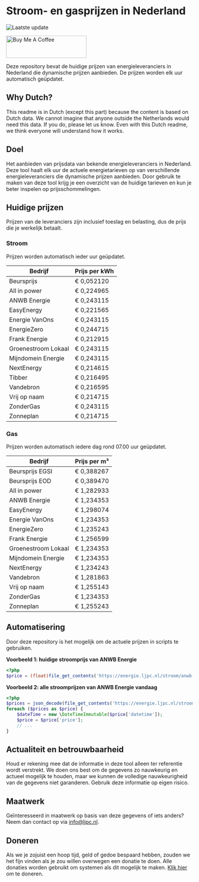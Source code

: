 # Stroom- en gasprijzen in Nederland

![Laatste update](https://img.shields.io/badge/laatste%20update-2024--12--18%2001%3A00%20CET-brightgreen)

<a href="https://www.buymeacoffee.com/Lars-" target="_blank"><img src="https://cdn.buymeacoffee.com/buttons/v2/default-orange.png" alt="Buy Me A Coffee" height="60" style="height: 60px !important;width: 217px !important;" ></a>

Deze repository bevat de huidige prijzen van energieleveranciers in Nederland die dynamische prijzen aanbieden. De prijzen worden elk uur automatisch geüpdatet.

## Why Dutch?

This readme is in Dutch (except this part) because the content is based on Dutch data. We cannot imagine that anyone outside the Netherlands would need this data. If you do, please let us know. Even with this Dutch readme, we think
everyone will understand how it works.

## Doel

Het aanbieden van prijsdata van bekende energieleveranciers in Nederland. Deze tool haalt elk uur de actuele energietarieven op van verschillende energieleveranciers die dynamische prijzen aanbieden. Door gebruik te maken van deze tool
krijg je een overzicht van de huidige tarieven en kun je beter inspelen op prijsschommelingen.

## Huidige prijzen

Prijzen van de leveranciers zijn inclusief toeslag en belasting, dus de prijs die je werkelijk betaalt.

### Stroom

Prijzen worden automatisch ieder uur geüpdatet.

 Bedrijf | Prijs per kWh 
---------|---------------
Beursprijs | € 0,052120
All in power | € 0,224965
ANWB Energie | € 0,243115
EasyEnergy | € 0,221565
Energie VanOns | € 0,243115
EnergieZero | € 0,244715
Frank Energie | € 0,212915
Groenestroom Lokaal | € 0,243115
Mijndomein Energie | € 0,243115
NextEnergy | € 0,214615
Tibber | € 0,216495
Vandebron | € 0,216595
Vrij op naam | € 0,214715
ZonderGas | € 0,243115
Zonneplan | € 0,214715


### Gas

Prijzen worden automatisch iedere dag rond 07.00 uur geüpdatet.

 Bedrijf | Prijs per m³ 
---------|--------------
Beursprijs EGSI | € 0,388267
Beursprijs EOD | € 0,389470
All in power | € 1,282933
ANWB Energie | € 1,234353
EasyEnergy | € 1,298074
Energie VanOns | € 1,234353
EnergieZero | € 1,235243
Frank Energie | € 1,256599
Groenestroom Lokaal | € 1,234353
Mijndomein Energie | € 1,234353
NextEnergy | € 1,234243
Vandebron | € 1,281863
Vrij op naam | € 1,255143
ZonderGas | € 1,234353
Zonneplan | € 1,255243


## Automatisering

Door deze repository is het mogelijk om de actuele prijzen in scripts te gebruiken.

**Voorbeeld 1: huidige stroomprijs van ANWB Energie**

```php
<?php
$price = (float)file_get_contents('https://energie.ljpc.nl/stroom/anwb-energie-nu.txt');

```

**Voorbeeld 2: alle stroomprijzen van ANWB Energie vandaag**

```php
<?php
$prices = json_decode(file_get_contents('https://energie.ljpc.nl/stroom/all-in-power-vandaag.json'),true);
foreach ($prices as $price) {
    $dateTime = new \DateTimeImmutable($price['datetime']);
    $price = $price['price'];
    // ...
}
```

## Actualiteit en betrouwbaarheid

Houd er rekening mee dat de informatie in deze tool alleen ter referentie wordt verstrekt. We doen ons best om de gegevens zo nauwkeurig en actueel mogelijk te houden, maar we kunnen de volledige nauwkeurigheid van de gegevens niet
garanderen. Gebruik deze informatie op eigen risico.

## Maatwerk

Geïnteresseerd in maatwerk op basis van deze gegevens of iets anders? Neem dan contact op
via [info@ljpc.nl](mailto:info@ljpc.nl?subject=Energie%20prijzen).

## Doneren

Als we je zojuist een hoop tijd, geld of gedoe bespaard hebben, zouden we het fijn vinden als je zou willen overwegen een
donatie te doen. Alle donaties worden gebruikt om systemen als dit mogelijk te
maken. [Klik hier](https://www.buymeacoffee.com/Lars-) om te doneren.
